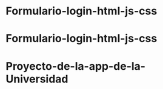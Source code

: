# Formulario-login-html-js-css
# Formulario-login-html-js-css
# Proyecto-de-la-app-de-la-Universidad
